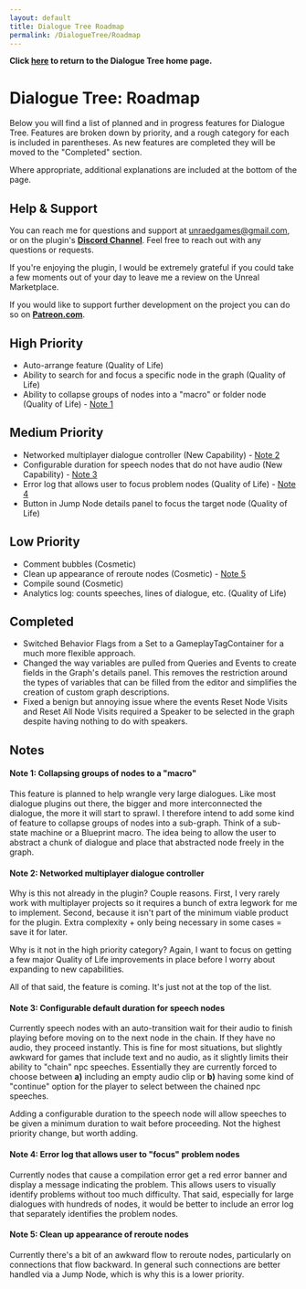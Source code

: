 ```yaml
---
layout: default
title: Dialogue Tree Roadmap
permalink: /DialogueTree/Roadmap
---
```

**Click [here](DialogueTree.md) to return to the Dialogue Tree home page.** 

# Dialogue Tree: Roadmap
Below you will find a list of planned and in progress features for Dialogue Tree. Features are broken down by priority, and a rough category for each is included in parentheses. As new features are completed they will be moved to the "Completed" section. 

Where appropriate, additional explanations are included at the bottom of the page.

## Help & Support
You can reach me for questions and support at unraedgames@gmail.com, or on the plugin's [**Discord Channel**](https://discord.gg/mf7mGXbePB). Feel free to reach out with any questions or requests. 

If you're enjoying the plugin, I would be extremely grateful if you could take a few moments out of your day to leave me a review on the Unreal Marketplace. 

If you would like to support further development on the project you can do so on [**Patreon.com**](patreon.com/UnraedGames). 

## High Priority 
- Auto-arrange feature (Quality of Life)
- Ability to search for and focus a specific node in the graph (Quality of Life)
- Ability to collapse groups of nodes into a "macro" or folder node (Quality of Life) - [Note 1](Roadmap.md#note-1-collapsing-groups-of-nodes-to-a-macro) 

## Medium Priority 
- Networked multiplayer dialogue controller (New Capability) - [Note 2](Roadmap.md#note-2-networked-multiplayer-dialogue-controller)
- Configurable duration for speech nodes that do not have audio (New Capability) - [Note 3](Roadmap.md#note-3-configurable-default-duration-for-speech-nodes)
- Error log that allows user to focus problem nodes (Quality of Life) - [Note 4](Roadmap.md#note-4-error-log-that-allows-user-to-focus-problem-nodes)
- Button in Jump Node details panel to focus the target node (Quality of Life)

## Low Priority 
- Comment bubbles (Cosmetic)
- Clean up appearance of reroute nodes (Cosmetic) - [Note 5](Roadmap.md#note-5-clean-up-appearance-of-reroute-nodes)
- Compile sound (Cosmetic)
- Analytics log: counts speeches, lines of dialogue, etc. (Quality of Life)

## Completed 
- Switched Behavior Flags from a Set to a GameplayTagContainer for a much more flexible approach. 
- Changed the way variables are pulled from Queries and Events to create fields in the Graph's details panel. This removes the restriction around the types of variables that can be filled from the editor and simplifies the creation of custom graph descriptions.
- Fixed a benign but annoying issue where the events Reset Node Visits and Reset All Node Visits required a Speaker to be selected in the graph despite having nothing to do with speakers.

## Notes 
#### Note 1: Collapsing groups of nodes to a "macro"
This feature is planned to help wrangle very large dialogues. Like most dialogue plugins out there, the bigger and more interconnected the dialogue, the more it will start to sprawl. I therefore intend to add some kind of feature to collapse groups of nodes into a sub-graph. Think of a sub-state machine or a Blueprint macro. The idea being to allow the user to abstract a chunk of dialogue and place that abstracted node freely in the graph.

#### Note 2: Networked multiplayer dialogue controller
Why is this not already in the plugin? Couple reasons. First, I very rarely work with multiplayer projects so it requires a bunch of extra legwork for me to implement. Second, because it isn't part of the minimum viable product for the plugin. Extra complexity + only being necessary in some cases = save it for later.

Why is it not in the high priority category? Again, I want to focus on getting a few major Quality of Life improvements in place before I worry about expanding to new capabilities.

All of that said, the feature is coming. It's just not at the top of the list.

#### Note 3: Configurable default duration for speech nodes 
Currently speech nodes with an auto-transition wait for their audio to finish playing before moving on to the next node in the chain. If they have no audio, they proceed instantly. This is fine for most situations, but slightly awkward for games that include text and no audio, as it slightly limits their ability to "chain" npc speeches. Essentially they are currently forced to choose between **a)** including an empty audio clip or **b)** having some kind of "continue" option for the player to select between the chained npc speeches.

Adding a configurable duration to the speech node will allow speeches to be given a minimum duration to wait before proceeding. Not the highest priority change, but worth adding.

#### Note 4: Error log that allows user to "focus" problem nodes
Currently nodes that cause a compilation error get a red error banner and display a message indicating the problem. This allows users to visually identify problems without too much difficulty. That said, especially for large dialogues with hundreds of nodes, it would be better to include an error log that separately identifies the problem nodes.

#### Note 5: Clean up appearance of reroute nodes
Currently there's a bit of an awkward flow to reroute nodes, particularly on connections that flow backward. In general such connections are better handled via a Jump Node, which is why this is a lower priority.